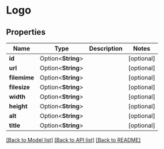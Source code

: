 # Logo

## Properties

Name | Type | Description | Notes
------------ | ------------- | ------------- | -------------
**id** | Option<**String**> |  | [optional]
**url** | Option<**String**> |  | [optional]
**filemime** | Option<**String**> |  | [optional]
**filesize** | Option<**String**> |  | [optional]
**width** | Option<**String**> |  | [optional]
**height** | Option<**String**> |  | [optional]
**alt** | Option<**String**> |  | [optional]
**title** | Option<**String**> |  | [optional]

[[Back to Model list]](../README.md#documentation-for-models) [[Back to API list]](../README.md#documentation-for-api-endpoints) [[Back to README]](../README.md)


